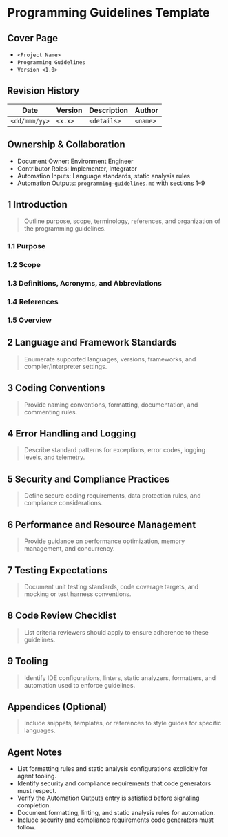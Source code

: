 # Programming Guidelines Template

## Cover Page

- `<Project Name>`
- `Programming Guidelines`
- `Version <1.0>`


## Revision History

| Date | Version | Description | Author |
| --- | --- | --- | --- |
| `<dd/mmm/yy>` | `<x.x>` | `<details>` | `<name>` |

## Ownership & Collaboration

- Document Owner: Environment Engineer
- Contributor Roles: Implementer, Integrator
- Automation Inputs: Language standards, static analysis rules
- Automation Outputs: `programming-guidelines.md` with sections 1–9


## 1 Introduction

> Outline purpose, scope, terminology, references, and organization of the programming guidelines.

### 1.1 Purpose

### 1.2 Scope

### 1.3 Definitions, Acronyms, and Abbreviations

### 1.4 References

### 1.5 Overview

## 2 Language and Framework Standards

> Enumerate supported languages, versions, frameworks, and compiler/interpreter settings.

## 3 Coding Conventions

> Provide naming conventions, formatting, documentation, and commenting rules.

## 4 Error Handling and Logging

> Describe standard patterns for exceptions, error codes, logging levels, and telemetry.

## 5 Security and Compliance Practices

> Define secure coding requirements, data protection rules, and compliance considerations.

## 6 Performance and Resource Management

> Provide guidance on performance optimization, memory management, and concurrency.

## 7 Testing Expectations

> Document unit testing standards, code coverage targets, and mocking or test harness conventions.

## 8 Code Review Checklist

> List criteria reviewers should apply to ensure adherence to these guidelines.

## 9 Tooling

> Identify IDE configurations, linters, static analyzers, formatters, and automation used to enforce guidelines.

## Appendices (Optional)

> Include snippets, templates, or references to style guides for specific languages.

## Agent Notes

- List formatting rules and static analysis configurations explicitly for agent tooling.
- Identify security and compliance requirements that code generators must respect.
- Verify the Automation Outputs entry is satisfied before signaling completion.
- Document formatting, linting, and static analysis rules for automation.
- Include security and compliance requirements code generators must follow.
